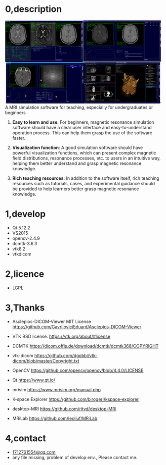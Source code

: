 
# 0,description
![image](Resources/readme.png)
A MRI simulation software for teaching, especially for undergraduates or beginners

1. **Easy to learn and use**: For beginners, magnetic resonance simulation software should have a clear user interface and easy-to-understand operation process. This can help them grasp the use of the software faster.

2. **Visualization function**: A good simulation software should have powerful visualization functions, which can present complex magnetic field distributions, resonance processes, etc. to users in an intuitive way, helping them better understand and grasp magnetic resonance knowledge.

3. **Rich teaching resources**: In addition to the software itself, rich teaching resources such as tutorials, cases, and experimental guidance should be provided to help learners better grasp magnetic resonance knowledge.

# 1,develop
- Qt 5.12.2
- VS2015
- opencv-2.4.9
- dcmtk-3.6.3
- vtk8.2
- vtkdicom

# 2,licence
- LGPL

# 3,Thanks
- Asclepios-DICOM-Viewer   MIT License
https://github.com/GavriloviciEduard/Asclepios-DICOM-Viewer

- VTK BSD license.
https://vtk.org/about/#license

- DCMTK 
https://dicom.offis.de/download/dcmtk/dcmtk368/COPYRIGHT

- vtk-dicom
https://github.com/dgobbi/vtk-dicom/blob/master/Copyright.txt

- OpenCV
https://github.com/opencv/opencv/blob/4.4.0/LICENSE

- Qt
https://www.qt.io/

- mrisim
https://www.mrisim.org/manual.php

- K-space Explorer
https://github.com/birogeri/kspace-explorer

- desktop-MRI
https://github.com/ritvd/desktop-MRI

- MRiLab
https://github.com/leoliuf/MRiLab

# 4,contact
- 1712761554@qq.com
- any file missing, problem of develop env., Please contact me.

